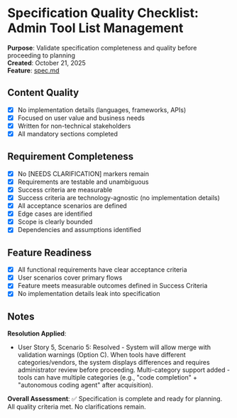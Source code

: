 # Specification Quality Checklist: Admin Tool List Management

**Purpose**: Validate specification completeness and quality before proceeding to planning  
**Created**: October 21, 2025  
**Feature**: [spec.md](../spec.md)

## Content Quality

- [x] No implementation details (languages, frameworks, APIs)
- [x] Focused on user value and business needs
- [x] Written for non-technical stakeholders
- [x] All mandatory sections completed

## Requirement Completeness

- [x] No [NEEDS CLARIFICATION] markers remain
- [x] Requirements are testable and unambiguous
- [x] Success criteria are measurable
- [x] Success criteria are technology-agnostic (no implementation details)
- [x] All acceptance scenarios are defined
- [x] Edge cases are identified
- [x] Scope is clearly bounded
- [x] Dependencies and assumptions identified

## Feature Readiness

- [x] All functional requirements have clear acceptance criteria
- [x] User scenarios cover primary flows
- [x] Feature meets measurable outcomes defined in Success Criteria
- [x] No implementation details leak into specification

## Notes

**Resolution Applied**:

- User Story 5, Scenario 5: Resolved - System will allow merge with validation warnings (Option C). When tools have different categories/vendors, the system displays differences and requires administrator review before proceeding. Multi-category support added - tools can have multiple categories (e.g., "code completion" + "autonomous coding agent" after acquisition).

**Overall Assessment**: ✅ Specification is complete and ready for planning. All quality criteria met. No clarifications remain.

